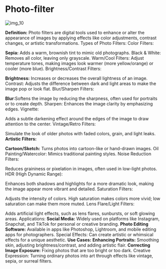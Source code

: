 # Photo-filter

![img_10](https://github.com/user-attachments/assets/25f1d9c4-dbff-4487-8845-ac2d49e24cb6)



**Definition:** Photo filters are digital tools used to enhance or alter the appearance of images by applying effects like color adjustments, contrast changes, or artistic transformations.
Types of Photo Filters:
Color Filters:

**Sepia:** Adds a warm, brownish tint to mimic old photographs.
Black & White: Removes all color, leaving only grayscale.
Warm/Cool Filters: Adjust temperature tones, making images look warmer (more yellow/orange) or cooler (more blue).
Brightness/Contrast Filters:

**Brightness:** Increases or decreases the overall lightness of an image.
Contrast: Adjusts the difference between dark and light areas to make the image pop or look flat.
Blur/Sharpen Filters:

**Blur**:Softens the image by reducing the sharpness, often used for portraits or to create depth.
Sharpen: Enhances the image clarity by emphasizing edges.
Vignette:

Adds a subtle darkening effect around the edges of the image to draw attention to the center.
Vintage/Retro Filters:

Simulate the look of older photos with faded colors, grain, and light leaks.
**Artistic Filters:**

**Cartoon/Sketch:** Turns photos into cartoon-like or hand-drawn images.
Oil Painting/Watercolor: Mimics traditional painting styles.
Noise Reduction Filters:

Reduces graininess or pixelation in images, often used in low-light photos.
HDR (High Dynamic Range):

Enhances both shadows and highlights for a more dramatic look, making the image appear more vibrant and detailed.
Saturation Filters:

Adjusts the intensity of colors. High saturation makes colors more vivid; low saturation can make them more muted.
Lens Flare/Light Filters:

Adds artificial light effects, such as lens flares, sunbursts, or soft glowing areas.
Applications:
**Social Media:** Widely used on platforms like Instagram, Snapchat, and TikTok for personal or creative branding.
**Photo Editing Software:** Available in apps like Photoshop, Lightroom, and mobile editing apps for photographers.
Special Effects: Can create artistic or whimsical effects for a unique aesthetic.
**Use Cases:**
**Enhancing Portraits:** Smoothing skin, adjusting brightness/contrast, and adding artistic flair.
**Correcting Image Exposure:** Fixing photos that are too bright or too dark.
Creative Expression: Turning ordinary photos into art through effects like vintage, sepia, or surreal filters.
